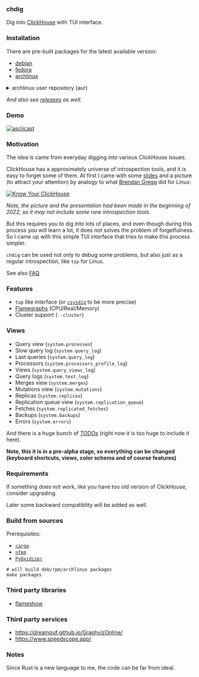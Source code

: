 ### chdig

Dig into [ClickHouse](https://github.com/ClickHouse/ClickHouse/) with TUI interface.

### Installation

There are pre-built packages for the latest available version:

- [debian](https://github.com/azat/chdig/releases/download/latest/chdig-latest_amd64.deb)
- [fedora](https://github.com/azat/chdig/releases/download/latest/chdig-latest.x86_64.rpm)
- [archlinux](https://github.com/azat/chdig/releases/download/latest/chdig-latest-x86_64.pkg.tar.zst)

<details>

<summary>archlinux user repository (aur)</summary>

And also for archlinux there is an aur package:
- [**chdig-latest-bin**](https://aur.archlinux.org/packages/chdig-latest-bin) - binary artifact of the upstream
- [chdig-git](https://aur.archlinux.org/packages/chdig-git) - build from sources
- [chdig-bin](https://aur.archlinux.org/packages/chdig-bin) - binary of the latest stable version

*Note: `chdig-latest-bin` is recommended because it is latest available version and you don't need toolchain to compile*

</details>

*And also see [releases](https://github.com/azat/chdig/releases) as well.*

### Demo

[![asciicast](https://github.com/azat/chdig/releases/download/v0.4.0/chdig-v0.4.0.gif)](https://asciinema.org/a/618969)

### Motivation

The idea is came from everyday digging into various ClickHouse issues.

ClickHouse has a approximately universe of introspection tools, and it is easy
to forget some of them. At first I came with some
[slides](https://azat.sh/presentations/2022-know-your-clickhouse/) and a
picture (to attract your attention) by analogy to what [Brendan
Gregg](https://www.brendangregg.com/linuxperf.html) did for Linux:

[![Know Your ClickHouse](https://azat.sh/presentations/2022-know-your-clickhouse/Know-Your-ClickHouse.png)](https://azat.sh/presentations/2022-know-your-clickhouse/)

*Note, the picture and the presentation had been made in the beginning of 2022,
so it may not include some new introspection tools*.

But this requires you to dig into lots of places, and even though during this
process you will learn a lot, it does not solves the problem of forgetfulness.
So I came up with this simple TUI interface that tries to make this process
simpler.

`chdig` can be used not only to debug some problems, but also just as a regular
introspection, like `top` for Linux.

See also [FAQ](Documentation/FAQ.md)

### Features

- `top` like interface (or [`csysdig`](https://github.com/draios/sysdig) to be more precise)
- [Flamegraphs](https://www.brendangregg.com/flamegraphs.html) (CPU/Real/Memory)
- Cluster support (`--cluster`)

### Views

- Query view (`system.processes`)
- Slow query log (`system.query_log`)
- Last queries (`system.query_log`)
- Processors (`system.processors_profile_log`)
- Views (`system.query_views_log`)
- Query logs (`system.text_log`)
- Merges view (`system.merges`)
- Mutations view (`system.mutations`)
- Replicas (`system.replicas`)
- Replication queue view (`system.replication_queue`)
- Fetches (`system.replicated_fetches`)
- Backups (`system.backups`)
- Errors (`system.errors`)

And there is a huge bunch of [TODOs](TODO.md#checklist) (right now it is too
huge to include it here).

**Note, this it is in a pre-alpha stage, so everything can be changed (keyboard
shortcuts, views, color schema and of course features)**

### Requirements

If something does not work, like you have too old version of ClickHouse, consider upgrading.

Later some backward compatiblity will be added as well.

### Build from sources

Prerequisites:
- [`cargo`](https://doc.rust-lang.org/cargo/)
- [`nfpm`](https://github.com/goreleaser/nfpm)
- [`PyOxidizer`](https://pyoxidizer.readthedocs.io/en/stable/)

```
# will build deb/rpm/archlinux packages
make packages
```

### Third party libraries

- [flameshow](https://github.com/laixintao/flameshow)

### Third party services

- https://dreampuf.github.io/GraphvizOnline/
- https://www.speedscope.app/

### Notes

Since Rust is a new language to me, the code can be far from ideal.
